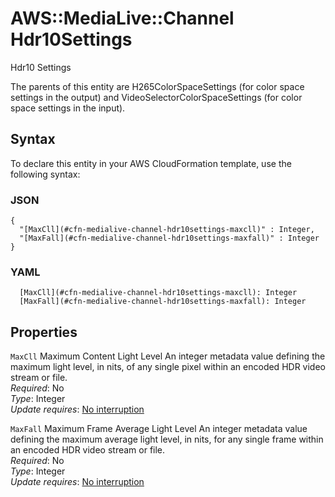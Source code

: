 # AWS::MediaLive::Channel Hdr10Settings<a name="aws-properties-medialive-channel-hdr10settings"></a>

Hdr10 Settings

The parents of this entity are H265ColorSpaceSettings \(for color space settings in the output\) and VideoSelectorColorSpaceSettings \(for color space settings in the input\)\.

## Syntax<a name="aws-properties-medialive-channel-hdr10settings-syntax"></a>

To declare this entity in your AWS CloudFormation template, use the following syntax:

### JSON<a name="aws-properties-medialive-channel-hdr10settings-syntax.json"></a>

```
{
  "[MaxCll](#cfn-medialive-channel-hdr10settings-maxcll)" : Integer,
  "[MaxFall](#cfn-medialive-channel-hdr10settings-maxfall)" : Integer
}
```

### YAML<a name="aws-properties-medialive-channel-hdr10settings-syntax.yaml"></a>

```
  [MaxCll](#cfn-medialive-channel-hdr10settings-maxcll): Integer
  [MaxFall](#cfn-medialive-channel-hdr10settings-maxfall): Integer
```

## Properties<a name="aws-properties-medialive-channel-hdr10settings-properties"></a>

`MaxCll`  <a name="cfn-medialive-channel-hdr10settings-maxcll"></a>
Maximum Content Light Level An integer metadata value defining the maximum light level, in nits, of any single pixel within an encoded HDR video stream or file\.  
*Required*: No  
*Type*: Integer  
*Update requires*: [No interruption](https://docs.aws.amazon.com/AWSCloudFormation/latest/UserGuide/using-cfn-updating-stacks-update-behaviors.html#update-no-interrupt)

`MaxFall`  <a name="cfn-medialive-channel-hdr10settings-maxfall"></a>
Maximum Frame Average Light Level An integer metadata value defining the maximum average light level, in nits, for any single frame within an encoded HDR video stream or file\.  
*Required*: No  
*Type*: Integer  
*Update requires*: [No interruption](https://docs.aws.amazon.com/AWSCloudFormation/latest/UserGuide/using-cfn-updating-stacks-update-behaviors.html#update-no-interrupt)